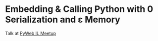 # Embedding & Calling Python with 0 Serialization and ε Memory

Talk at [PyWeb IL Meetup](https://www.meetup.com/PyWeb-IL/events/273426130/)
